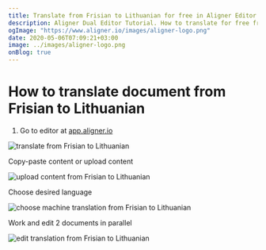 ```yaml
---
title: Translate from Frisian to Lithuanian for free in Aligner Editor
description: Aligner Dual Editor Tutorial. How to translate for free from Frisian to Lithuanian. Aligner is multilingual document management platform. 
ogImage: "https://www.aligner.io/images/aligner-logo.png"
date: 2020-05-06T07:09:21+03:00
image: ../images/aligner-logo.png
onBlog: true
---
```


# How to translate document from Frisian to Lithuanian

1. Go to editor at [app.aligner.io](https://app.aligner.io "Aligner App web page")

![translate from Frisian to Lithuanian](../aligner-blank-editor.png "translate from Frisian to Lithuanian")

Copy-paste content or upload content

![upload content from Frisian to Lithuanian](../aligner-uploaded-document.png "upload content from Frisian to Lithuanian")

Choose desired language

![choose machine translation from Frisian to Lithuanian](../aligner-language-dropdown.png "choose machine translation from Frisian to Lithuanian")

Work and edit 2 documents in parallel

![edit translation from Frisian to Lithuanian](../aligner-double-sitded-editor.png "edit translation from Frisian to Lithuanian")

